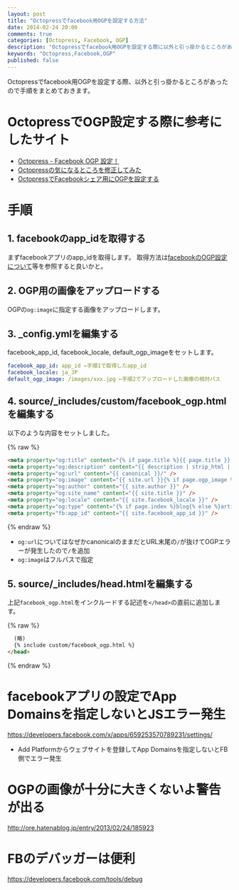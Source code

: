 ```yaml
---
layout: post
title: "Octopressでfacebook用OGPを設定する方法"
date: 2014-02-24 20:00
comments: true
categories: [Octopress, Facebook, OGP]
description: "Octopressでfacebook用OGPを設定する際に以外と引っ掛かるところがあったので共有します。"
keywords: "Octopress,Facebook,OGP"
published: false
---
```


Octopressでfacebook用OGPを設定する際、以外と引っ掛かるところがあったので手順をまとめておきます。

# OctopressでOGP設定する際に参考にしたサイト
* [Octopress - Facebook OGP 設定！](http://www.mk-mode.com/octopress/2012/12/31/octopress-facebook-ogp/)
* [Octopressの気になるところを修正してみた](http://www.sankitch.me/blog/2012/05/09/octopress-customize/)
* [OctopressでFacebookシェア用にOGPを設定する](http://morizyun.github.io/blog/octopress-facebook-ogp-upgrade/)

# 手順

## 1. facebookのapp_idを取得する
まずfacebookアプリのapp_idを取得します。
取得方法は[facebookのOGP設定について](http://www.issun.com/blog/ogp/)等を参照すると良いかと。

## 2. OGP用の画像をアップロードする
OGPの`og:image`に指定する画像をアップロードします。

## 3. _config.ymlを編集する
facebook_app_id, facebook_locale, default_ogp_imageをセットします。

``` yaml _config.yml
facebook_app_id: app_id ←手順1で取得したapp_id
facebook_locale: ja_JP
default_ogp_image: /images/xxx.jpg ←手順2でアップロードした画像の相対パス
```

## 4. source/_includes/custom/facebook_ogp.htmlを編集する
以下のような内容をセットしました。

{% raw %}
``` html source/_includes/custom/facebook_ogp.html
<meta property="og:title" content="{% if page.title %}{{ page.title }} - {% endif %}{{ site.title }}" />
<meta property="og:description" content="{{ description | strip_html | condense_spaces | truncate:150 }}" />
<meta property="og:url" content="{{ canonical }}/" />
<meta property="og:image" content="{{ site.url }}{% if page.ogp_image %}{{ page.ogp_image }}{% else %}{{ site.default_ogp_image }}{% endif %}" />
<meta property="og:author" content="{{ site.author }}" />
<meta property="og:site_name" content="{{ site.title }}" />
<meta property="og:locale" content="{{ site.facebook_locale }}" />
<meta property="og:type" content="{% if page.index %}blog{% else %}article{% endif %}" />
<meta property="fb:app_id" content="{{ site.facebook_app_id }}" />
```
{% endraw %}

* `og:url`についてはなぜかcanonicalのままだとURL末尾の`/`が抜けてOGPエラーが発生したので`/`を追加
* `og:image`はフルパスで指定

## 5. source/_includes/head.htmlを編集する
上記`facebook_ogp.html`をインクルードする記述を`</head>`の直前に追加します。

{% raw %}
``` html source/_includes/head.html
  (略)
  {% include custom/facebook_ogp.html %}
</head>
```
{% endraw %}

# facebookアプリの設定でApp Domainsを指定しないとJSエラー発生
https://developers.facebook.com/x/apps/659253570789231/settings/
* Add Platformからウェブサイトを登録してApp Domainsを指定しないとFB側でエラー発生

# OGPの画像が十分に大きくないよ警告が出る
http://ore.hatenablog.jp/entry/2013/02/24/185923

# FBのデバッガーは便利
https://developers.facebook.com/tools/debug

